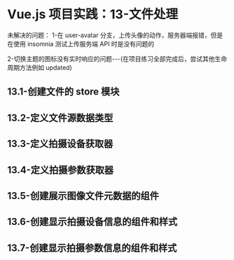 # Vue.js 项目实践：13-文件处理

未解决的问题：
1-在 user-avatar 分支，上传头像的动作，服务器端报错，但是在使用 insomnia 测试上传服务端 API 时是没有问题的

2-切换主题的图标没有实时响应的问题---(在项目练习全部完成后，尝试其他生命周期方法例如 updated)

## 13.1-创建文件的 store 模块

## 13.2-定义文件源数据类型

## 13.3-定义拍摄设备获取器

## 13.4-定义拍摄参数获取器

## 13.5-创建展示图像文件元数据的组件

## 13.6-创建显示拍摄设备信息的组件和样式

## 13.7-创建显示拍摄参数信息的组件和样式
